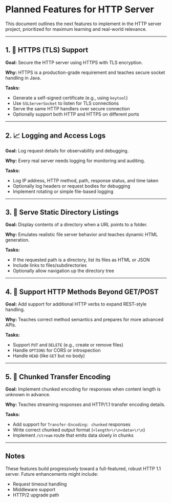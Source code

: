 # Planned Features for HTTP Server

This document outlines the next features to implement in the HTTP server project, prioritized for maximum learning and real-world relevance.

---

## 1. 🔐 HTTPS (TLS) Support

**Goal:** Secure the HTTP server using HTTPS with TLS encryption.

**Why:** HTTPS is a production-grade requirement and teaches secure socket handling in Java.

**Tasks:**
- Generate a self-signed certificate (e.g., using `keytool`)
- Use `SSLServerSocket` to listen for TLS connections
- Serve the same HTTP handlers over secure connection
- Optionally support both HTTP and HTTPS on different ports

---

## 2. 📈 Logging and Access Logs

**Goal:** Log request details for observability and debugging.

**Why:** Every real server needs logging for monitoring and auditing.

**Tasks:**
- Log IP address, HTTP method, path, response status, and time taken
- Optionally log headers or request bodies for debugging
- Implement rotating or simple file-based logging

---

## 3. 📁 Serve Static Directory Listings

**Goal:** Display contents of a directory when a URL points to a folder.

**Why:** Emulates realistic file server behavior and teaches dynamic HTML generation.

**Tasks:**
- If the requested path is a directory, list its files as HTML or JSON
- Include links to files/subdirectories
- Optionally allow navigation up the directory tree

---

## 4. 🧠 Support HTTP Methods Beyond GET/POST

**Goal:** Add support for additional HTTP verbs to expand REST-style handling.

**Why:** Teaches correct method semantics and prepares for more advanced APIs.

**Tasks:**
- Support `PUT` and `DELETE` (e.g., create or remove files)
- Handle `OPTIONS` for CORS or introspection
- Handle `HEAD` (like `GET` but no body)

---

## 5. 🔁 Chunked Transfer Encoding

**Goal:** Implement chunked encoding for responses when content length is unknown in advance.

**Why:** Teaches streaming responses and HTTP/1.1 transfer encoding details.

**Tasks:**
- Add support for `Transfer-Encoding: chunked` responses
- Write correct chunked output format (`<length>\r\n<data>\r\n`)
- Implement `/stream` route that emits data slowly in chunks

---

## Notes

These features build progressively toward a full-featured, robust HTTP 1.1 server. Future enhancements might include:
- Request timeout handling
- Middleware support
- HTTP/2 upgrade path
